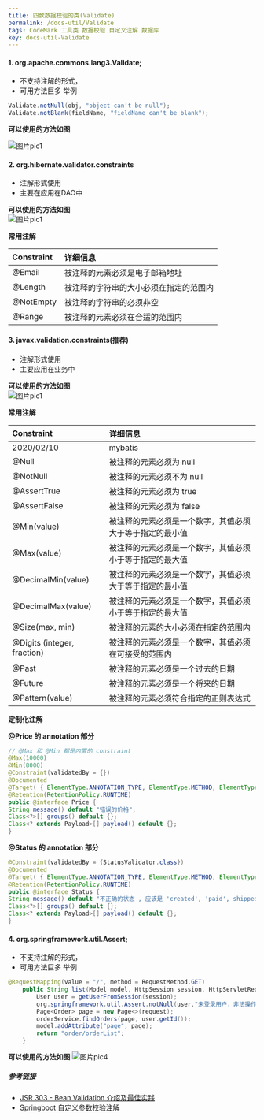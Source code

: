 ```yaml
---
title: 四款数据校验的类(Validate)
permalink: /docs-util/Validate
tags: CodeMark 工具类 数据校验 自定义注解 数据库
key: docs-util-Validate
---
```


#### 1. org.apache.commons.lang3.Validate;
  - 不支持注解的形式，
  - 可用方法巨多
  举例
```java
Validate.notNull(obj, "object can't be null");
Validate.notBlank(fieldName, "fieldName can't be blank");
```   

__可以使用的方法如图__

![图片pic1](/assets/images/java_util_code/Jietu20200217-103228@2x.jpg)



#### 2. org.hibernate.validator.constraints
  - 注解形式使用
  - 主要在应用在DAO中  

__可以使用的方法如图__   
![图片pic1](/assets/images/java_util_code/Jietu20200217-104149@2x.jpg)

__常用注解__   

| Constraint	 | 详细信息 |
| :-----| :---- |
| @Email	 | 被注释的元素必须是电子邮箱地址 |
| @Length	 | 被注释的字符串的大小必须在指定的范围内 |
| @NotEmpty	 | 被注释的字符串的必须非空 |
| @Range	 | 被注释的元素必须在合适的范围内 |

#### 3. javax.validation.constraints(推荐)
  - 注解形式使用
  - 主要应用在业务中   

__可以使用的方法如图__   
![图片pic1](/assets/images/java_util_code/Jietu20200217-104249@2x.jpg)

__常用注解__   

| Constraint | 详细信息 |
| :-----| :---- |
| 2020/02/10 | mybatis |
| @Null | 被注释的元素必须为 null |
| @NotNull	 | 被注释的元素必须不为 null |
| @AssertTrue	 | 被注释的元素必须为 true |
| @AssertFalse	 | 被注释的元素必须为 false | |
| @Min(value)	 | 被注释的元素必须是一个数字，其值必须大于等于指定的最小值 |
| @Max(value)	 | 被注释的元素必须是一个数字，其值必须小于等于指定的最大值 |
| @DecimalMin(value)	 | 被注释的元素必须是一个数字，其值必须大于等于指定的最小值 |
| @DecimalMax(value)	 | 被注释的元素必须是一个数字，其值必须小于等于指定的最大值 |
| @Size(max, min)	 | 被注释的元素的大小必须在指定的范围内 |
| @Digits (integer, fraction)	 | 被注释的元素必须是一个数字，其值必须在可接受的范围内 |
| @Past	 | 被注释的元素必须是一个过去的日期 |
| @Future	 | 被注释的元素必须是一个将来的日期 |
| @Pattern(value)	 | 被注释的元素必须符合指定的正则表达式 |

__定制化注解__  

**@Price 的 annotation 部分**  
```java
// @Max 和 @Min 都是内置的 constraint
@Max(10000)
@Min(8000)
@Constraint(validatedBy = {})
@Documented
@Target( { ElementType.ANNOTATION_TYPE, ElementType.METHOD, ElementType.FIELD })
@Retention(RetentionPolicy.RUNTIME)
public @interface Price {
String message() default "错误的价格";
Class<?>[] groups() default {};
Class<? extends Payload>[] payload() default {};
}
```

**@Status 的 annotation 部分**
```java
@Constraint(validatedBy = {StatusValidator.class})
@Documented
@Target( { ElementType.ANNOTATION_TYPE, ElementType.METHOD, ElementType.FIELD })
@Retention(RetentionPolicy.RUNTIME)
public @interface Status {
String message() default "不正确的状态 , 应该是 'created', 'paid', shipped', closed'其中之一";
Class<?>[] groups() default {};
Class<? extends Payload>[] payload() default {};
}
```

#### 4. org.springframework.util.Assert;
- 不支持注解的形式，
- 可用方法巨多
举例
```java
@RequestMapping(value = "/", method = RequestMethod.GET)
    public String list(Model model, HttpSession session, HttpServletRequest request) {
        User user = getUserFromSession(session);
        org.springframework.util.Assert.notNull(user,"未登录用户，非法操作");
        Page<Order> page = new Page<>(request);
        orderService.findOrders(page, user.getId());
        model.addAttribute("page", page);
        return "order/orderList";
    }
```
__可以使用的方法如图__
  ![图片pic4](/assets/images/java_util_code/Jietu20200229-204825@2x.jpg)



##### 参考链接
- [JSR 303 - Bean Validation 介绍及最佳实践](https://www.ibm.com/developerworks/cn/java/j-lo-jsr303/)
- [Springboot 自定义参数校验注解](https://www.jianshu.com/p/7f4afe4a2337)
